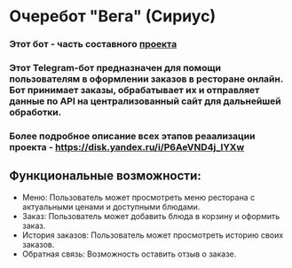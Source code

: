 # Очеребот "Вега" (Сириус)

### Этот бот - часть составного [проекта](https://github.com/ulyar/queue)

### Этот Telegram-бот предназначен для помощи пользователям в оформлении заказов в ресторане онлайн. Бот принимает заказы, обрабатывает их и отправляет данные по API на централизованный сайт для дальнейшей обработки.

### Более подробное описание всех этапов реаализации проекта - https://disk.yandex.ru/i/P6AeVND4j_IYXw

## Функциональные возможности:
- Меню: Пользователь может просмотреть меню ресторана с актуальными ценами и доступными блюдами.
- Заказ: Пользователь может добавить блюда в корзину и оформить заказ.
- История заказов: Пользователь может просмотреть историю своих заказов.
- Обратная связь: Возможность оставить отзыв о заказе.
